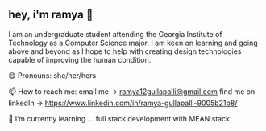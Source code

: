 ## hey, i'm ramya 👋

<!--
**ramya-gullapalli/ramya-gullapalli** is a ✨ _special_ ✨ repository because its `README.md` (this file) appears on your GitHub profile.

Here are some ideas to get you started:

- 🔭 I’m currently working on ...
- 🌱 I’m currently learning ...
- 👯 I’m looking to collaborate on ...
- 🤔 I’m looking for help with ...
- 💬 Ask me about ...
- 📫 How to reach me: ...
- 😄 Pronouns: ...
- ⚡ Fun fact: ...
-->
I am an undergraduate student attending the Georgia Institute of Technology as a Computer Science major. I am keen on learning and going above and beyond as I hope to help with creating design technologies capable of improving the human condition.

😄 Pronouns:
she/her/hers

📫 How to reach me: 
email me -> ramya12gullapalli@gmail.com
find me on linkedIn -> https://www.linkedin.com/in/ramya-gullapalli-9005b21b8/

🌱 I’m currently learning ...
full stack development with MEAN stack


